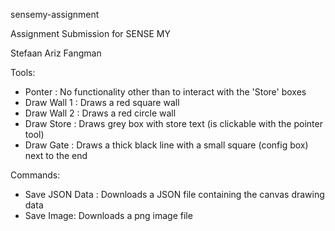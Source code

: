 sensemy-assignment

Assignment Submission for SENSE MY

Stefaan Ariz Fangman

Tools:

- Ponter : No functionality other than to interact with the 'Store' boxes
- Draw Wall 1 : Draws a red square wall
- Draw Wall 2 : Draws a red circle wall
- Draw Store : Draws grey box with store text (is clickable with the pointer tool)
- Draw Gate : Draws a thick black line with a small square (config box) next to the end

Commands:

- Save JSON Data : Downloads a JSON file containing the canvas drawing data
- Save Image: Downloads a png image file
